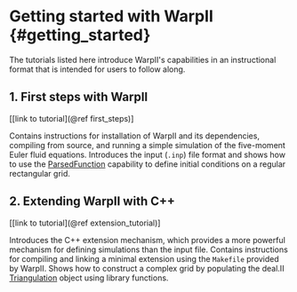# Getting started with WarpII {#getting_started}

The tutorials listed here introduce WarpII's capabilities in an instructional format that
is intended for users to follow along.

## 1. First steps with WarpII
[[link to tutorial](@ref first_steps)]

Contains instructions for installation of WarpII and its dependencies, compiling from source,
and running a simple simulation of the five-moment Euler fluid equations.
Introduces the input (`.inp`) file format and shows how to use the [ParsedFunction](https://www.dealii.org/developer/doxygen/deal.II/classFunctions_1_1ParsedFunction.html) capability
to define initial conditions on a regular rectangular grid.

## 2. Extending WarpII with C++
[[link to tutorial](@ref extension_tutorial)]

Introduces the C++ extension mechanism, which provides a more powerful mechanism for defining simulations
than the input file.
Contains instructions for compiling and linking a minimal extension using the `Makefile` provided by WarpII.
Shows how to construct a complex grid by populating the deal.II [Triangulation](https://www.dealii.org/developer/doxygen/deal.II/classTriangulation.html) object using library functions.
